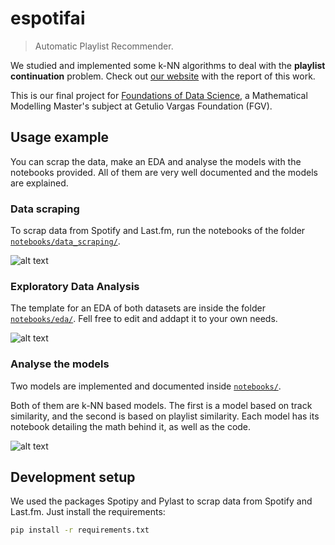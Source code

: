 # espotifai
> Automatic Playlist Recommender.

We studied and implemented some k-NN algorithms to deal with the **playlist continuation** problem. Check out [our website](https://lucasresck.github.io/espotifai/) with the report of this work.

This is our final project for [Foundations of Data Science](https://emap.fgv.br/disciplina/mestrado/fundamentos-de-ciencia-de-dados), a Mathematical Modelling Master's subject at Getulio Vargas Foundation (FGV).

## Usage example

You can scrap the data, make an EDA and analyse the models with the notebooks provided. All of them are very well documented and the models are explained.

### Data scraping

To scrap data from Spotify and Last.fm, run the notebooks of the folder [`notebooks/data_scraping/`](https://github.com/lucasresck/espotifai/tree/master/notebooks/data_scraping).

![alt text](https://raw.githubusercontent.com/lucasresck/espotifai/master/images/popular_artists.png)

### Exploratory Data Analysis

The template for an EDA of both datasets are inside the folder [`notebooks/eda/`](https://github.com/lucasresck/espotifai/tree/master/notebooks/eda). Fell free to edit and addapt it to your own needs.

![alt text](https://raw.githubusercontent.com/lucasresck/espotifai/master/images/sp_genres.png)

### Analyse the models

Two models are implemented and documented inside [`notebooks/`](https://github.com/lucasresck/espotifai/tree/master/notebooks).

Both of them are k-NN based models. The first is a model based on track similarity, and the second is based on playlist similarity. Each model has its notebook detailing the math behind it, as well as the code.

![alt text](https://raw.githubusercontent.com/lucasresck/espotifai/master/images/evaluation.png)

## Development setup

We used the packages Spotipy and Pylast to scrap data from Spotify and Last.fm. Just install the requirements:

```sh
pip install -r requirements.txt
```
